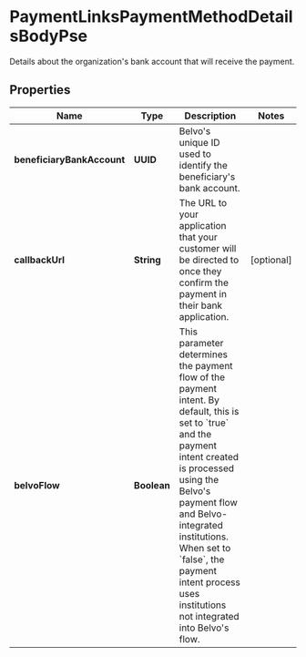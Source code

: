

# PaymentLinksPaymentMethodDetailsBodyPse

Details about the organization's bank account that will receive the payment.

## Properties

| Name | Type | Description | Notes |
|------------ | ------------- | ------------- | -------------|
|**beneficiaryBankAccount** | **UUID** | Belvo&#39;s unique ID used to identify the beneficiary&#39;s bank account. |  |
|**callbackUrl** | **String** | The URL to your application that your customer will be directed to once they confirm the payment in their bank application. |  [optional] |
|**belvoFlow** | **Boolean** | This parameter determines the payment flow of the payment intent. By default, this is set to &#x60;true&#x60; and the payment intent created is processed using the Belvo&#39;s payment flow and Belvo-integrated institutions. When set to &#x60;false&#x60;, the payment intent process uses institutions not integrated into Belvo&#39;s flow.        |  |



